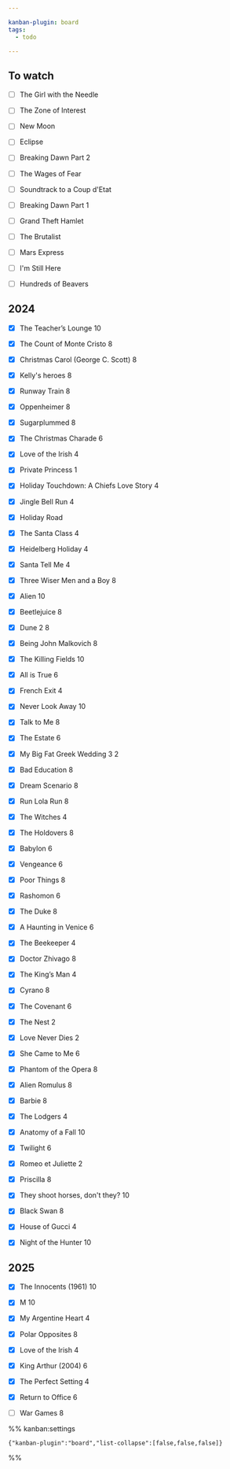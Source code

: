 ```yaml
---

kanban-plugin: board
tags:
  - todo

---
```


## To watch

- [ ] The Girl with the Needle
- [ ] The Zone of Interest
- [ ] New Moon
- [ ] Eclipse
- [ ] Breaking Dawn Part 2
- [ ] The Wages of Fear
- [ ] Soundtrack to a Coup d'Etat
- [ ] Breaking Dawn Part 1
- [ ] Grand Theft Hamlet
- [ ] The Brutalist
- [ ] Mars Express
- [ ] I'm Still Here
- [ ] Hundreds of Beavers


## 2024

- [x] The Teacher’s Lounge
	10
- [x] The Count of Monte Cristo
	8
- [x] Christmas Carol (George C. Scott) 
	8
- [x] Kelly's heroes
	8
- [x] Runway Train
	8
- [x] Oppenheimer
	8
- [x] Sugarplummed 
	8
- [x] The Christmas Charade
	6
- [x] Love of the Irish
	4
- [x] Private Princess 
	1
- [x] Holiday Touchdown: A Chiefs Love Story
	4
- [x] Jingle Bell Run
	4
- [x] Holiday Road
- [x] The Santa Class
	4
- [x] Heidelberg Holiday
	4
- [x] Santa Tell Me
	4
- [x] Three Wiser Men and a Boy
	8
- [x] Alien
	10
- [x] Beetlejuice
	8
- [x] Dune 2
	8
- [x] Being John Malkovich
	8
- [x] The Killing Fields
	10
- [x] All is True
	6
- [x] French Exit
	4
- [x] Never Look Away
	10
- [x] Talk to Me
	8
- [x] The Estate
	6
- [x] My Big Fat Greek Wedding 3
	2
- [x] Bad Education
	8
- [x] Dream Scenario
	8
- [x] Run Lola Run
	8
- [x] The Witches
	4
- [x] The Holdovers
	8
- [x] Babylon
	6
- [x] Vengeance
	6
- [x] Poor Things
	8
- [x] Rashomon
	6
- [x] The Duke
	8
- [x] A Haunting in Venice
	6
- [x] The Beekeeper
	4
- [x] Doctor Zhivago
	8
- [x] The King’s Man
	4
- [x] Cyrano
	8
- [x] The Covenant
	6
- [x] The Nest
	2
- [x] Love Never Dies
	2
- [x] She Came to Me
	6
- [x] Phantom of the Opera
	8
- [x] Alien Romulus
	8
- [x] Barbie
	8
- [x] The Lodgers
	4
- [x] Anatomy of a Fall
	10
- [x] Twilight
	6
- [x] Romeo et Juliette
	2
- [x] Priscilla
	8
- [x] They shoot horses, don't they?
	10
- [x] Black Swan
	8
- [x] House of Gucci
	4
- [x] Night of the Hunter
	10


## 2025

- [x] The Innocents (1961)
	10
- [x] M
	10
- [x] My Argentine Heart
	4
- [x] Polar Opposites
	8
- [x] Love of the Irish
	4
- [x] King Arthur (2004)
	6
- [x] The Perfect Setting
	4
- [x] Return to Office
	6
- [ ] War Games 8




%% kanban:settings
```
{"kanban-plugin":"board","list-collapse":[false,false,false]}
```
%%